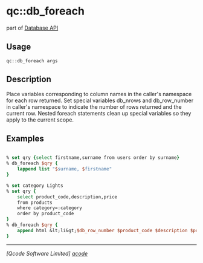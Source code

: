 qc::db_foreach
==============

part of [Database API](../db.md)

Usage
-----
`qc::db_foreach args`

Description
-----------
Place variables corresponding to column names in the caller's namespace for each row returned.
    Set special variables db_nrows and db_row_number in caller's namespace to
    indicate the number of rows returned and the current row.
    Nested foreach statements clean up special variables so they apply to the current scope.

Examples
--------
```tcl

% set qry {select firstname,surname from users order by surname} 
% db_foreach $qry {
    lappend list "$surname, $firstname"
}

% set category Lights
% set qry {
    select product_code,description,price 
    from products 
    where category=:category 
    order by product_code
}
% db_foreach $qry {
    append html &lt;li&gt;$db_row_number $product_code $description $price&lt;/li&gt;
}

```

----------------------------------
*[Qcode Software Limited] [qcode]*

[qcode]: http://www.qcode.co.uk "Qcode Software"